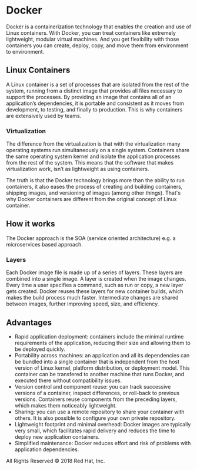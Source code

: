 # Docker

Docker is a containerization technology that enables the creation and use of Linux containers. With Docker, you can treat containers like extremely lightweight, modular virtual machines. And you get flexibility with those containers you can create, deploy, copy, and move them from environment to environment.

## Linux Containers

A Linux container is a set of processes that are isolated from the rest of the system, running from a distinct image that provides all files necessary to support the processes. By providing an image that contains all of an application’s dependencies, it is portable and consistent as it moves from development, to testing, and finally to production. This is why containers are extensively used by teams.

### Virtualization

The difference from the virtualization is that with the virtualization many operating systems run simultaneously on a single system. Containers share the same operating system kernel and isolate the application processes from the rest of the system. This means that the software that makes virtualization work, isn’t as lightweight as using containers.

The truth is that the Docker technology brings more than the ability to run containers, it also eases the process of creating and building containers, shipping images, and versioning of images (among other things). That's why Docker containers are different from the original concept of Linux container.

## How it works

The Docker approach is the SOA (service oriented architecture) e.g. a microservices based approach.

### Layers

Each Docker image file is made up of a series of layers. These layers are combined into a single image. A layer is created when the image changes. Every time a user specifies a command, such as run or copy, a new layer gets created. Docker reuses these layers for new container builds, which makes the build process much faster. Intermediate changes are shared between images, further improving speed, size, and efficiency.

## Advantages

* Rapid application deployment: containers include the minimal runtime requirements of the application, reducing their size and allowing them to be deployed quickly.
* Portability across machines: an application and all its dependencies can be bundled into a single container that is independent from the host version of Linux kernel, platform distribution, or deployment model. This container can be transfered to another machine that runs Docker, and executed there without compatibility issues.
* Version control and component reuse: you can track successive versions of a container, inspect differences, or roll-back to previous versions. Containers reuse components from the preceding layers, which makes them noticeably lightweight.
* Sharing: you can use a remote repository to share your container with others. It is also possible to configure your own private repository.
* Lightweight footprint and minimal overhead: Docker images are typically very small, which facilitates rapid delivery and reduces the time to deploy new application containers.
* Simplified maintenance: Docker reduces effort and risk of problems with application dependencies.

All Rights Reserved © 2018 Red Hat, Inc.